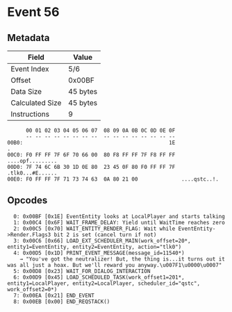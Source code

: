 # Event 56

## Metadata

| Field           | Value    |
|-----------------|----------|
| Event Index     | 5/6      |
| Offset          | 0x00BF   |
| Data Size       | 45 bytes |
| Calculated Size | 45 bytes |
| Instructions    | 9        |

```
      00 01 02 03 04 05 06 07  08 09 0A 0B 0C 0D 0E 0F
      -- -- -- -- -- -- -- --  -- -- -- -- -- -- -- --
00B0:                                               1E                 .
00C0: F0 FF FF 7F 6F 70 66 00  80 F8 FF FF 7F F8 FF FF  ....opf.........
00D0: 7F 74 6C 6B 30 1D 0E 80  23 45 0F 80 F0 FF FF 7F  .tlk0...#E......
00E0: F0 FF FF 7F 71 73 74 63  0A 80 21 00              ....qstc..!.    
```

## Opcodes

```
  0: 0x00BF [0x1E] EventEntity looks at LocalPlayer and starts talking
  1: 0x00C4 [0x6F] WAIT_FRAME_DELAY: Yield until WaitTime reaches zero
  2: 0x00C5 [0x70] WAIT_ENTITY_RENDER_FLAG: Wait while EventEntity->Render.Flags3 bit 2 is set (cancel turn if not)
  3: 0x00C6 [0x66] LOAD_EXT_SCHEDULER_MAIN(work_offset=20*, entity1=EventEntity, entity2=EventEntity, action="tlk0")
  4: 0x00D5 [0x1D] PRINT_EVENT_MESSAGE(message_id=11540*)
    → "You've got the neutralizer! But, the thing is...it turns out it was all just a hoax. But we'll reward you anyway.\u007F1\u0000\u0007"
  5: 0x00D8 [0x23] WAIT_FOR_DIALOG_INTERACTION
  6: 0x00D9 [0x45] LOAD_SCHEDULED_TASK(work_offset1=201*, entity1=LocalPlayer, entity2=LocalPlayer, scheduler_id="qstc", work_offset2=0*)
  7: 0x00EA [0x21] END_EVENT
  8: 0x00EB [0x00] END_REQSTACK()
```
